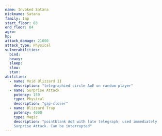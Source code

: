 ```yaml
---
name: Invoked Satana
nickname: Satana
family: Imp
start_floor: 83
end_floor: 84
agro: 
hp: 
attack_damage: 21000
attack_type: Physical
vulnerabilities:
  bind: 
  heavy: 
  sleep: 
  slow: 
  stun: 
abilities:
  - name: Void Blizzard II
    description: "telegraphied circle AoE on random player"
  - name: Surprise Attack
    potency: 150
    type: Physical
    description: "gap-closer"
  - name: Blizzard Trap
    potency: 4000
    type: Magic
    description: "pointblank AoE with late telegraph; used immediately after
    Surprise Attack. Can be interrupted"
---
```

